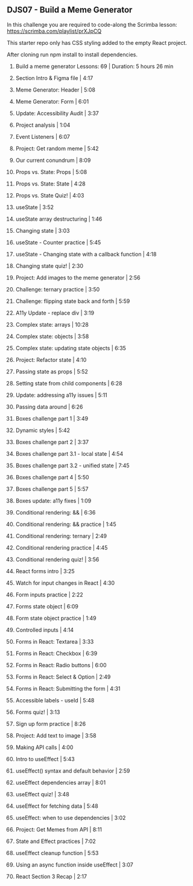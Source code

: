 ## DJS07 - Build a Meme Generator
In this challenge you are required to code-along the Scrimba lesson: https://scrimba.com/playlist/prXJpCQ

This starter repo only has CSS styling added to the empty React project.

After cloning run npm install to install dependencies.



1. Build a meme generator
Lessons: 69 | Duration: 5 hours 26 min

2. Section Intro & Figma file | 4:17
3. Meme Generator: Header | 5:08
4. Meme Generator: Form | 6:01
5. Update: Accessibility Audit | 3:37
6. Project analysis | 1:04
7. Event Listeners | 6:07
8. Project: Get random meme | 5:42
9. Our current conundrum | 8:09
10. Props vs. State: Props | 5:08
11. Props vs. State: State | 4:28
12. Props vs. State Quiz! | 4:03
13. useState | 3:52
14. useState array destructuring | 1:46
15. Changing state | 3:03
16. useState - Counter practice | 5:45
17. useState - Changing state with a callback function | 4:18
18. Changing state quiz! | 2:30
19. Project: Add images to the meme generator | 2:56
20. Challenge: ternary practice | 3:50
21. Challenge: flipping state back and forth | 5:59
22. A11y Update - replace div | 3:19
23. Complex state: arrays | 10:28
24. Complex state: objects | 3:58
25. Complex state: updating state objects | 6:35
26. Project: Refactor state | 4:10
27. Passing state as props | 5:52
28. Setting state from child components | 6:28
29. Update: addressing a11y issues | 5:11
30. Passing data around | 6:26
31. Boxes challenge part 1 | 3:49
32. Dynamic styles | 5:42
33. Boxes challenge part 2 | 3:37
34. Boxes challenge part 3.1 - local state | 4:54
35. Boxes challenge part 3.2 - unified state | 7:45
36. Boxes challenge part 4 | 5:50
37. Boxes challenge part 5 | 5:57
38. Boxes update: a11y fixes | 1:09
39. Conditional rendering: && | 6:36
40. Conditional rendering: && practice | 1:45
41. Conditional rendering: ternary | 2:49
42. Conditional rendering practice | 4:45
43. Conditional rendering quiz! | 3:56
44. React forms intro | 3:25
45. Watch for input changes in React | 4:30
46. Form inputs practice | 2:22
47. Forms state object | 6:09
48. Form state object practice | 1:49
49. Controlled inputs | 4:14
50. Forms in React: Textarea | 3:33
51. Forms in React: Checkbox | 6:39
52. Forms in React: Radio buttons | 6:00
53. Forms in React: Select & Option | 2:49
54. Forms in React: Submitting the form | 4:31
55. Accessible labels - useId | 5:48
56. Forms quiz! | 3:13
57. Sign up form practice | 8:26
58. Project: Add text to image | 3:58
59. Making API calls | 4:00
60. Intro to useEffect | 5:43
61. useEffect() syntax and default behavior | 2:59
62. useEffect dependencies array | 8:01
63. useEffect quiz! | 3:48
64. useEffect for fetching data | 5:48
65. useEffect: when to use dependencies | 3:02
66. Project: Get Memes from API | 8:11
67. State and Effect practices | 7:02
68. useEffect cleanup function | 5:53
69. Using an async function inside useEffect | 3:07
70. React Section 3 Recap | 2:17